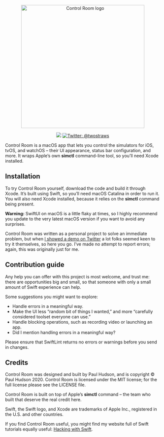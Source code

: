 <p align="center">
    <img src="https://www.hackingwithswift.com/img/controlroom/logo.png" alt="Control Room logo" width="400” maxHeight="91" />
</p>

<p align="center">
    <img src="https://img.shields.io/badge/Swift-5.1-brightgreen.svg" />
    <a href="https://twitter.com/twostraws">
        <img src="https://img.shields.io/badge/Contact-@twostraws-lightgrey.svg?style=flat" alt="Twitter: @twostraws" />
    </a>
</p>

Control Room is a macOS app that lets you control the simulators for iOS, tvOS, and watchOS – their UI appearance, status bar configuration, and more. It wraps Apple’s own **simctl** command-line tool, so you’ll need Xcode installed.


## Installation

To try Control Room yourself, download the code and build it through Xcode. It’s built using Swift, so you’ll need macOS Catalina in order to run it. You will also need Xcode installed, because it relies on the **simctl** command being present.

**Warning:** SwiftUI on macOS is a little flaky at times, so I highly recommend you update to the very latest macOS version if you want to avoid any surprises.

Control Room was written as a personal project to solve an immediate problem, but when [I showed a demo on Twitter](https://twitter.com/twostraws/status/1227619436187803648) a lot folks seemed keen to try it themselves, so here you go. I’ve made no attempt to report errors; again, this was originally just for me.


## Contribution guide

Any help you can offer with this project is most welcome, and trust me: there are opportunities big and small, so that someone with only a small amount of Swift experience can help.

Some suggestions you might want to explore:

- Handle errors in a meaningful way.
- Make the UI less “random bit of things I wanted,” and more “carefully considered toolset everyone can use.”
- Handle blocking operations, such as recording video or launching an app.
- Did I mention handling errors in a meaningful way?

Please ensure that SwiftLint returns no errors or warnings before you send in changes.


## Credits

Control Room was designed and built by Paul Hudson, and is copyright © Paul Hudson 2020. Control Room is licensed under the MIT license; for the full license please see the LICENSE file.

Control Room is built on top of Apple’s **simctl** command – the team who built that deserve the real credit here.

Swift, the Swift logo, and Xcode are trademarks of Apple Inc., registered in the U.S. and other countries.

If you find Control Room useful, you might find my website full of Swift tutorials equally useful: [Hacking with Swift](https://www.hackingwithswift.com).
